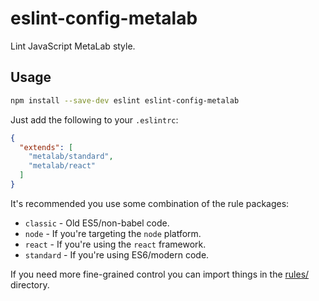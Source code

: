 # eslint-config-metalab

Lint JavaScript MetaLab style.

## Usage

```sh
npm install --save-dev eslint eslint-config-metalab
```

Just add the following to your `.eslintrc`:

```json
{
  "extends": [
    "metalab/standard",
    "metalab/react"
  ]
}
```

It's recommended you use some combination of the rule packages:

 * `classic` - Old ES5/non-babel code.
 * `node` - If you're targeting the `node` platform.
 * `react` - If you're using the `react` framework.
 * `standard` - If you're using ES6/modern code.

If you need more fine-grained control you can import things in the [rules/](rules) directory.
